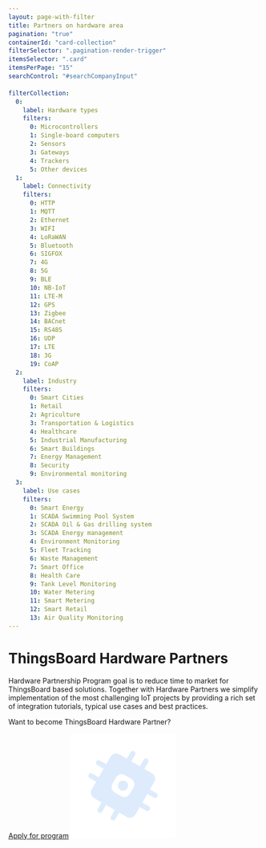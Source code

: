 ```yaml
---
layout: page-with-filter
title: Partners on hardware area
pagination: "true"
containerId: "card-collection"
filterSelector: ".pagination-render-trigger"
itemsSelector: ".card"
itemsPerPage: "15"
searchControl: "#searchCompanyInput"

filterCollection:
  0:
    label: Hardware types
    filters:
      0: Microcontrollers
      1: Single-board computers
      2: Sensors
      3: Gateways
      4: Trackers
      5: Other devices
  1:
    label: Connectivity
    filters:
      0: HTTP
      1: MQTT
      2: Ethernet
      3: WIFI
      4: LoRaWAN
      5: Bluetooth
      6: SIGFOX
      7: 4G
      8: 5G
      9: BLE
      10: NB-IoT
      11: LTE-M
      12: GPS
      13: Zigbee
      14: BACnet
      15: RS485
      16: UDP
      17: LTE
      18: 3G
      19: CoAP
  2:
    label: Industry
    filters:
      0: Smart Cities
      1: Retail
      2: Agriculture
      3: Transportation & Logistics
      4: Healthcare
      5: Industrial Manufacturing
      6: Smart Buildings
      7: Energy Management
      8: Security
      9: Environmental monitoring
  3:
    label: Use cases
    filters:
      0: Smart Energy
      1: SCADA Swimming Pool System
      2: SCADA Oil & Gas drilling system
      3: SCADA Energy management
      4: Environment Monitoring
      5: Fleet Tracking
      6: Waste Management
      7: Smart Office
      8: Health Care
      9: Tank Level Monitoring
      10: Water Metering
      11: Smart Metering
      12: Smart Retail
      13: Air Quality Monitoring
---
```



<div class="hardware-hero">
    <div class="hardware-wrapper">
        <div class="hardware-hero-text">
            <h1>ThingsBoard Hardware Partners</h1>
            <p>Hardware Partnership Program goal is to reduce time to market for ThingsBoard based solutions. Together with Hardware Partners we simplify implementation of the most challenging IoT projects by providing a rich set of integration tutorials, typical use cases and best practices.</p>
        </div>
        <div class="hardware-hero-banner">
            <p>Want to become ThingsBoard Hardware Partner?</p>
            <a href="/partners/hardware/program/">Apply for program</a>
            <img src="/images/hardware-partners-icon.svg" width="210" height="210">
        </div>
    </div>
</div>
